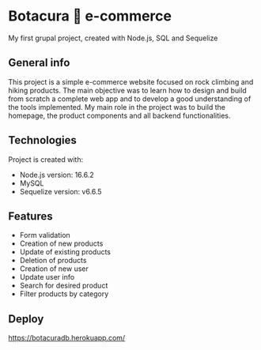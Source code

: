 # Botacura :mount_fuji: e-commerce

My first grupal project, created with Node.js, SQL and Sequelize

## General info
This project is a simple e-commerce website focused on rock climbing and hiking products. The main objective
was to learn how to design and build from scratch a complete web app and to develop a good understanding of the tools implemented.
My main role in the project was to build the homepage, the product components and all backend functionalities.
	
## Technologies
Project is created with:
* Node.js version: 16.6.2
* MySQL
* Sequelize version: v6.6.5

## Features
- Form validation
- Creation of new products
- Update of existing products
- Deletion of products
- Creation of new user
- Update user info
- Search for desired product
- Filter products by category

## Deploy
https://botacuradb.herokuapp.com/
